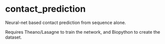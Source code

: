 # contact_prediction
Neural-net based contact prediction from sequence alone.

Requires Theano/Lasagne to train the network, and Biopython to create the dataset.
